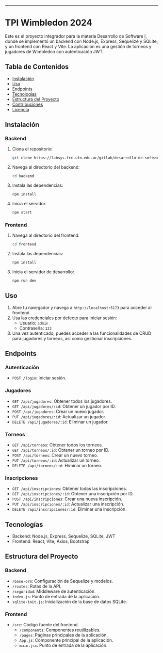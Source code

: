 

---

# TPI Wimbledon 2024

Este es el proyecto integrador para la materia Desarrollo de Software I, donde se implementó un backend con Node.js, Express, Sequelize y SQLite, y un frontend con React y Vite. La aplicación es una gestión de torneos y jugadores de Wimbledon con autenticación JWT.

## Tabla de Contenidos

- [Instalación](#instalación)
- [Uso](#uso)
- [Endpoints](#endpoints)
- [Tecnologías](#tecnologías)
- [Estructura del Proyecto](#estructura-del-proyecto)
- [Contribuciones](#contribuciones)
- [Licencia](#licencia)

## Instalación

### Backend

1. Clona el repositorio:

   ```bash
   git clone https://labsys.frc.utn.edu.ar/gitlab/desarrollo-de-software1/proyectos2024/3k3/tpi_94819_99700.git
   ```

2. Navega al directorio del backend:

   ```bash
   cd backend
   ```

3. Instala las dependencias:

   ```bash
   npm install
   ```

4. Inicia el servidor:

   ```bash
   npm start
   ```

### Frontend

1. Navega al directorio del frontend:

   ```bash
   cd frontend
   ```

2. Instala las dependencias:

   ```bash
   npm install
   ```

3. Inicia el servidor de desarrollo:

   ```bash
   npm run dev
   ```

## Uso

1. Abre tu navegador y navega a `http://localhost:5173` para acceder al frontend.
2. Usa las credenciales por defecto para iniciar sesión:
   - Usuario: `admin`
   - Contraseña: `123`
3. Una vez autenticado, puedes acceder a las funcionalidades de CRUD para jugadores y torneos, así como gestionar inscripciones.

## Endpoints

### Autenticación

- `POST /login`: Iniciar sesión.

### Jugadores

- `GET /api/jugadores`: Obtener todos los jugadores.
- `GET /api/jugadores/:id`: Obtener un jugador por ID.
- `POST /api/jugadores`: Crear un nuevo jugador.
- `PUT /api/jugadores/:id`: Actualizar un jugador.
- `DELETE /api/jugadores/:id`: Eliminar un jugador.

### Torneos

- `GET /api/torneos`: Obtener todos los torneos.
- `GET /api/torneos/:id`: Obtener un torneo por ID.
- `POST /api/torneos`: Crear un nuevo torneo.
- `PUT /api/torneos/:id`: Actualizar un torneo.
- `DELETE /api/torneos/:id`: Eliminar un torneo.

### Inscripciones

- `GET /api/inscripciones`: Obtener todas las inscripciones.
- `GET /api/inscripciones/:id`: Obtener una inscripción por ID.
- `POST /api/inscripciones`: Crear una nueva inscripción.
- `PUT /api/inscripciones/:id`: Actualizar una inscripción.
- `DELETE /api/inscripciones/:id`: Eliminar una inscripción.

## Tecnologías

- Backend: Node.js, Express, Sequelize, SQLite, JWT
- Frontend: React, Vite, Axios, Bootstrap

## Estructura del Proyecto

### Backend

- `/base-orm`: Configuración de Sequelize y modelos.
- `/routes`: Rutas de la API.
- `/seguridad`: Middleware de autenticación.
- `index.js`: Punto de entrada de la aplicación.
- `sqlite-init.js`: Inicialización de la base de datos SQLite.

### Frontend

- `/src`: Código fuente del frontend.
  - `/components`: Componentes reutilizables.
  - `/pages`: Páginas principales de la aplicación.
  - `App.js`: Componente principal de la aplicación.
  - `main.jsx`: Punto de entrada de la aplicación.


